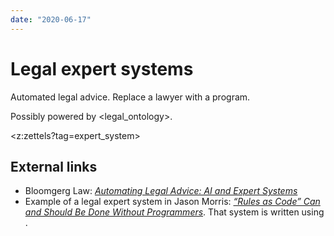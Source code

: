 ```yaml
---
date: "2020-06-17"
---
```


# Legal expert systems

Automated legal advice. Replace a lawyer with a program.

Possibly powered by <legal_ontology>.

<z:zettels?tag=expert_system>

## External links

- Bloomgerg Law: _[Automating Legal Advice: AI and Expert Systems](https://news.bloomberglaw.com/business-and-practice/automating-legal-advice-ai-and-expert-systems/)_
- Example of a legal expert system in Jason Morris: _[“Rules as Code” Can and Should Be Done Without Programmers](https://medium.com/@jason_90344/rules-as-code-can-and-should-be-done-without-programmers-fb3e0f4dafa5#a1b0)_. That system is written using <datalex>.
